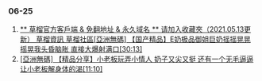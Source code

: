 ### 06-25
1. [ ** 草榴官方客戶端 & 免翻地址 & 永久域名 ** 请加入收藏夾（2021.05.13更新） 草榴資訊 草榴社區[亞洲無碼] 【国产精品】E奶极品御姐巨奶摇摇晃晃 摇晃我头昏脑胀 直接大爆射满口[30:13] ]( https://www.888dav.com/vod/208016/)
1. [ [亞洲無碼] 【精品分享】小老板玩弄小情人 奶子又尖又挺 还有一个无毛逼逼 让小老板解身体的渴[11:10] ]( https://www.888dav.com/vod/208017/)
